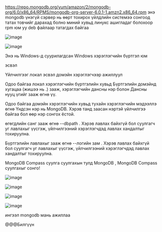https://repo.mongodb.org/yum/amazon/2/mongodb-org/6.0/x86_64/RPMS/mongodb-org-server-6.0.1-1.amzn2.x86_64.rpm энэ mongodb үнэгүй сэрвер нь
өөрт тохирох үйлдлийн системээ сонгоод татах товчийг дарахад болно миний хувьд линукс ашигладаг болохоор rpm юм уу deb файлаар татагдах байгаа

![image](https://user-images.githubusercontent.com/74611130/189701064-1dee0d3f-bba8-4069-8d66-ff587b966cbe.png)


![image](https://user-images.githubusercontent.com/74611130/189701162-7447c322-2866-4bf7-90ed-c7aa848a792a.png)



Энэ нь Windows-д суурилагдсан Windows хэрэглэгчийн бүртгэл юм

эсвэл

Үйлчилгээг локал эсвэл домэйн хэрэглэгчээр ажиллуул

Одоо байгаа локал хэрэглэгчийн бүртгэлийн хувьд Бүртгэлийн домэйнд хугацаа (жишээ нь .) зааж, хэрэглэгчийн дансны нэр болон Дансны нууц үгийг зааж өгнө үү.

Одоо байгаа домэйн хэрэглэгчийн хувьд тухайн хэрэглэгчийн мэдээллэ өгнө
 Үндсэн нэр нь MongoDB. Хэрэв танд заасан нэртэй үйлчилгээ байгаа бол өөр нэр сонгох ёстой.

 өгөгдлийн санг зааж өгнө 
--dbpath
. Хэрэв лавлах байхгүй бол суулгагч уг лавлахыг үүсгэж, үйлчилгээний хэрэглэгчдэд лавлах хандалтыг тохируулна.

Бүртгэлийн лавлахыг зааж өгнө 
--логийн зам
. Хэрэв лавлах байхгүй бол суулгагч уг лавлахыг үүсгэж, үйлчилгээний хэрэглэгчдэд лавлах хандалтыг тохируулна.

MongoDB Compass суулга
 суулгахын тулд
MongoDB 
, MongoDB Compass  суулгахыг сонго!

![image](https://user-images.githubusercontent.com/74611130/189701616-26b0e514-b265-49e2-afb6-0ff5449e4811.png)



![image](https://user-images.githubusercontent.com/74611130/189701654-4eba611e-ae3c-49f0-8009-2fa0746fb629.png)


![image](https://user-images.githubusercontent.com/74611130/189701691-43838a4b-083b-451f-9f82-caffb46f74fa.png)


![image](https://user-images.githubusercontent.com/74611130/189701900-c81f1a8d-cf59-4aa1-979f-f0bb7ee00d27.png)


ингээл mongodb мань ажиллаа


@@@Билгүүн
